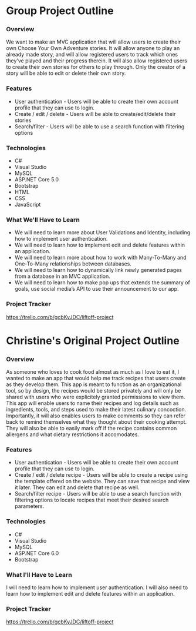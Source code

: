 # Group Project Outline

### Overview

We want to make an MVC application that will allow users to create their own Choose Your Own Adventure stories. It will allow anyone to play an already made story, and will allow registered users to track which ones they’ve played and their progress therein. It will also allow registered users to create their own stories for
others to play through. Only the creator of a story will be able to edit or delete their own story.

### Features

- User authentication - Users will be able to create their own account profile that they can use to login.
- Create / edit / delete - Users will be able to create/edit/delete their stories 
- Search/filter - Users will be able to use a search function with filtering options

### Technologies

- C#
- Visual Studio
- MySQL
- ASP.NET Core 5.0
- Bootstrap
- HTML
- CSS
- JavaScript

### What We'll Have to Learn

- We will need to learn more about User Validations and Identity, including how to implement user authentication. 
- We will need to learn how to implement edit and delete features within an application.
- We will need to learn more about how to work with Many-To-Many and One-To-Many relationships between databases.
- We will need to learn how to dynamically link newly generated pages from a database in an MVC application.
- We will need to learn how to make pop ups that extends the summary of goals, use social media’s API to use their announcement to our app.

### Project Tracker

https://trello.com/b/gcbKyJDC/liftoff-project




# Christine's Original Project Outline

### Overview

As someone who loves to cook food almost as much as I love to eat it, I wanted to make an app that would help me track recipes that users create as they develop them.
This app is meant to function as an organizational tool, so by design, the recipes would be stored privately and will only be shared with users who were explicitely granted permissions to view them.
This app will enable users to name their recipes and log details such as ingredients, tools, and steps used to make their latest culinary concoction. Importantly, it will also enables users to make comments so they can refer back to remind themselves what they thought about their cooking attempt. They will also be able to easily mark off if the recipe contains common allergens and what dietary restrictions it accomodates.

### Features

- User authentication - Users will be able to create their own account profile that they can use to login.
- Create / edit / delete recipe - Users will be able to create a recipe using the template offered on the website. They can save that recipe and view it later. They can edit and delete that recipe as well.
- Search/filter recipe - Users will be able to use a search function with filtering options to locate recipes that meet their desired search parameters.

### Technologies

- C#
- Visual Studio
- MySQL
- ASP.NET Core 6.0
- Bootstrap

### What I'll Have to Learn

I will need to learn how to implement user authentication.
I will also need to learn how to implement edit and delete features within an application.

### Project Tracker

https://trello.com/b/gcbKyJDC/liftoff-project
